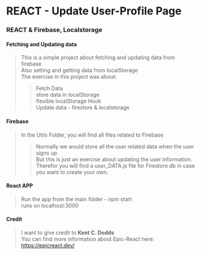 # REACT - Update User-Profile Page 
### REACT & Firebase, Localstorage

#### Fetching and Updating data 
> This is a simple project about fetching and updating data from firebase</br>
> Also setting and getting data from localStorage</br>
> The exercise in this project was about:</br>
>> Fetch Data</br>
>> store data in localStorage</br>
>> flexible localStorage Hook</br>
>> Update data - firestore & localstorage </br>

#### Firebase
> In the Utils Folder, you will find all files related to Firebase</br>
>> Normally we would store all the user related data when the user signs up</br>
>> But this is just an exercise about updating the user information.</br>
>> Therefor you will find a user_DATA.js file for Firestore db in case you want to create your own.</br>

#### React APP
> Run the app from the main folder - npm start</br>
> runs on localhost:3000</br>

#### Credit
> I want to give credit to **Kent C. Dodds** </br>
> You can find more information about Epic-React here:</br> 
> https://epicreact.dev/</br>
